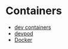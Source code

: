 # Containers

- [dev containers](/software-engineering/containers/dev-containers)
- [devpod](/software-engineering/containers/devpod)
- [Docker](/software-engineering/containers/docker)